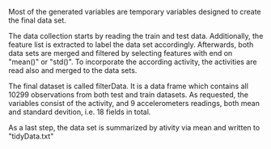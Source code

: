 Most of the generated variables are temporary variables designed to create the final data set.

The data collection starts by reading the train and test data. Additionally, the feature list is extracted to label the data set accordingly.
Afterwards, both data sets are merged and filtered by selecting features with end on "mean()" or "std()".
To incorporate the according activity, the activities are read also and merged to the data sets.

The final dataset is called filterData.
It is a data frame which contains all 10299 observations from both test and train datasets. As requested, the variables consist of the activity, and 9 accelerometers readings, both mean and standard devition, i.e. 18 fields in total.

As a last step, the data set is summarized by ativity via mean and written to "tidyData.txt"
